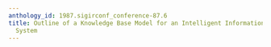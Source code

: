 ```yaml
---
anthology_id: 1987.sigirconf_conference-87.6
title: Outline of a Knowledge Base Model for an Intelligent Information Retrieval
  System
---
```

